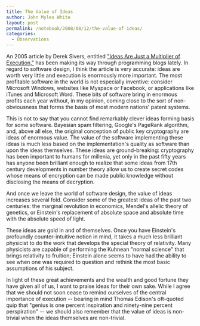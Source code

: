 ```yaml
---
title: The Value of Ideas
author: John Myles White
layout: post
permalink: /notebook/2008/08/12/the-value-of-ideas/
categories:
  - Observations
---
```


An 2005 article by Derek Sivers, entitled ["Ideas Are Just a Multiplier of Execution,"](http://www.oreillynet.com/onlamp/blog/2005/08/ideas_are_just_a_multiplier_of.html) has been making its way through programming blogs lately. In regard to software design, I think the article is very accurate: ideas are worth very little and execution is enormously more important. The most profitable software in the world is not especially inventive: consider Microsoft Windows, websites like Myspace or Facebook, or applications like iTunes and Microsoft Word. These bits of software bring in enormous profits each year without, in my opinion, coming close to the sort of non-obviousness that forms the basis of most modern nations' patent systems.

This is not to say that you cannot find remarkably clever ideas forming basis for some software. Bayesian spam filtering, Google's PageRank algorithm, and, above all else, the original conception of public key cryptography are ideas of enormous value. The value of the software implementing these ideas is much less based on the implementation's quality as software than upon the ideas themselves. These ideas are ground-breaking: cryptography has been important to humans for millenia, yet only in the past fifty years has anyone been brilliant enough to realize that some ideas from 17th century developments in number theory allow us to create secret codes whose means of encryption can be made public knowledge without disclosing the means of decryption.

And once we leave the world of software design, the value of ideas increases several fold. Consider some of the greatest ideas of the past two centuries: the marginal revolution in economics, Mendel's allelic theory of genetics, or Einstein's replacement of absolute space and absolute time with the absolute speed of light.

These ideas are gold in and of themselves. Once you have Einstein's profoundly counter-intuitive notion in mind, it takes a much less brilliant physicist to do the work that develops the special theory of relativity. Many physicists are capable of performing the Kuhnean "normal science" that brings relativity to fruition; Einstein alone seems to have had the ability to see when one was required to question and rethink the most basic assumptions of his subject.

In light of these great achievements and the wealth and good fortune they have given all of us, I want to praise ideas for their own sake. While I agree that we should not soon cease to remind ourselves of the central importance of execution -- bearing in mind Thomas Edison's oft-quoted quip that "genius is one percent inspiration and ninety-nine percent perspiration" -- we should also remember that the value of ideas is non-trivial when the ideas themselves are non-trivial.
